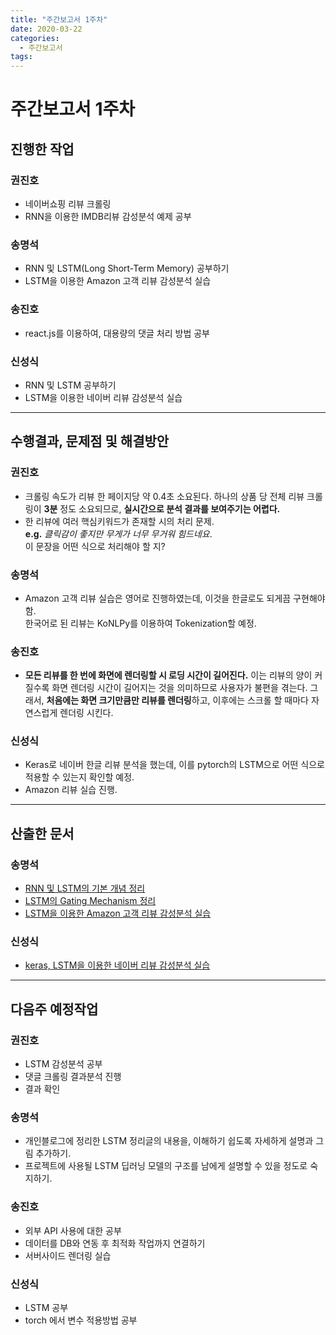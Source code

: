 ```yaml
---
title: "주간보고서 1주차"
date: 2020-03-22
categories:
  - 주간보고서
tags:
---
```


# 주간보고서 1주차


## 진행한 작업

### 권진호
- 네이버쇼핑 리뷰 크롤링
- RNN을 이용한 IMDB리뷰 감성분석 예제 공부

### 송명석
- RNN 및 LSTM(Long Short-Term Memory) 공부하기
- LSTM을 이용한 Amazon 고객 리뷰 감성분석 실습

### 송진호
- react.js를 이용하여, 대용량의 댓글 처리 방법 공부

### 신성식
- RNN 및 LSTM 공부하기
- LSTM을 이용한 네이버 리뷰 감성분석 실습 

-----

## 수행결과, 문제점 및 해결방안

### 권진호
- 크롤링 속도가 리뷰 한 페이지당 약 0.4초 소요된다. 하나의 상품 당 전체 리뷰 크롤링이 **3분** 정도 소요되므로, **실시간으로 분석 결과를 보여주기는 어렵다.**
- 한 리뷰에 여러 핵심키워드가 존재할 시의 처리 문제.  
**e.g.** *클릭감이 좋지만 무게가 너무 무거워 힘드네요*.  
이 문장을 어떤 식으로 처리해야 할 지?

### 송명석
- Amazon 고객 리뷰 실습은 영어로 진행하였는데, 이것을 한글로도 되게끔 구현해야 함.  
한국어로 된 리뷰는 KoNLPy를 이용하여 Tokenization할 예정.

### 송진호
- **모든 리뷰를 한 번에 화면에 렌더링할 시 로딩 시간이 길어진다.** 이는 리뷰의 양이 커질수록 화면 렌더링 시간이 길어지는 것을 의미하므로 사용자가 불편을 겪는다. 그래서, **처음에는 화면 크기만큼만 리뷰를 렌더링**하고, 이후에는 스크롤 할 때마다 자연스럽게 렌더링 시킨다.

### 신성식
- Keras로 네이버 한글 리뷰 분석을 했는데, 이를 pytorch의 LSTM으로 어떤 식으로 적용할 수 있는지 확인할 예정.
- Amazon 리뷰 실습 진행.

-----

## 산출한 문서

### 송명석
- [RNN 및 LSTM의 기본 개념 정리](https://blog.naver.com/songblue61/221846458636)
- [LSTM의 Gating Mechanism 정리](https://blog.naver.com/songblue61/221848273245)
- [LSTM을 이용한 Amazon 고객 리뷰 감성분석 실습](https://blog.naver.com/songblue61/221853600720)

### 신성식
- [keras, LSTM을 이용한 네이버 리뷰 감성분석 실습](https://blog.naver.com/tlstjdtlr115/221857786393)  

-----

## 다음주 예정작업

### 권진호
- LSTM 감성분석 공부
- 댓글 크롤링 결과분석 진행
- 결과 확인

### 송명석
- 개인블로그에 정리한 LSTM 정리글의 내용을, 이해하기 쉽도록 자세하게 설명과 그림 추가하기.
- 프로젝트에 사용될 LSTM 딥러닝 모델의 구조를 남에게 설명할 수 있을 정도로 숙지하기.

### 송진호
- 외부 API 사용에 대한 공부 
- 데이터를 DB와 연동 후 최적화 작업까지 연결하기
- 서버사이드 렌더링 실습

### 신성식
-  LSTM 공부
-  torch 에서 변수 적용방법 공부